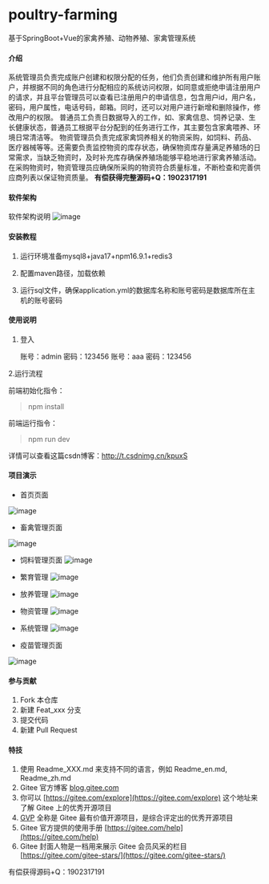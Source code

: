 # poultry-farming
基于SpringBoot+Vue的家禽养殖、动物养殖、家禽管理系统

#### 介绍
系统管理员负责完成账户创建和权限分配的任务，他们负责创建和维护所有用户账户，并根据不同的角色进行分配相应的系统访问权限，如同意或拒绝申请注册用户的请求，并且平台管理员可以查看已注册用户的申请信息，包含用户id，用户名，密码，用户属性，电话号码，邮箱。同时，还可以对用户进行新增和删除操作，修改用户的权限。
普通员工负责日数据导入的工作，如、家禽信息、饲养记录、生长健康状态，普通员工根据平台分配到的任务进行工作，其主要包含家禽喂养、环境日常清洁等。
物资管理员负责完成家禽饲养相关的物资采购，如饲料、药品、医疗器械等等。还需要负责监控物资的库存状态，确保物资库存量满足养殖场的日常需求，当缺乏物资时，及时补充库存确保养殖场能够平稳地进行家禽养殖活动。在采购物资时，物资管理员应确保所采购的物资符合质量标准，不断检查和完善供应商列表以保证物资质量。
**有偿获得完整源码+Q：1902317191**

#### 软件架构
软件架构说明
![image](https://github.com/luocong-shuaige/poultry-farming/assets/85004172/802a0ee6-db4c-4813-909c-926b6f9adee2)


#### 安装教程

1. 运行环境准备mysql8+java17+npm16.9.1+redis3

2. 配置maven路径，加载依赖

3. 运行sql文件，确保application.yml的数据库名称和账号密码是数据库所在主机的账号密码

#### 使用说明

1. 登入

   账号：admin	密码：123456
   账号：aaa	密码：123456

2.运行流程

前端初始化指令：
> npm install

前端运行指令：
> npm run dev

详情可以查看这篇csdn博客：http://t.csdnimg.cn/kpuxS

#### 项目演示

+ 首页页面

![image](https://github.com/luooin/poultry-farming/assets/85004172/81dcc63a-2f31-4acc-90f6-864c32ded68b)




+ 畜禽管理页面

![image](https://github.com/luocong-shuaige/poultry-farming/assets/85004172/001d0d81-d8ef-4f96-8b7c-10956e6be0dc)

+ 饲料管理页面
![image](https://github.com/luooin/poultry-farming/assets/85004172/8578a162-a6de-461e-896d-36a2f2ebafc7)

+ 繁育管理
![image](https://github.com/luooin/poultry-farming/assets/85004172/6cb70316-0a63-4b1c-b081-8d74bc15c242)

+ 放养管理
![image](https://github.com/luooin/poultry-farming/assets/85004172/9cbff465-bbbe-491e-b6ac-74bcbfef9de3)


+ 物资管理
![image](https://github.com/luooin/poultry-farming/assets/85004172/fc560ebe-1695-450b-8a14-c23e9d668f0e)


+  系统管理
![image](https://github.com/luooin/poultry-farming/assets/85004172/aceb2a8f-249e-4580-ba5e-f69731ddc70d)


+ 疫苗管理页面

![image](https://github.com/luocong-shuaige/poultry-farming/assets/85004172/c21f5d2f-5c50-40a5-a758-f687486f1d6b)






#### 参与贡献

1.  Fork 本仓库
2.  新建 Feat_xxx 分支
3.  提交代码
4.  新建 Pull Request


#### 特技

1.  使用 Readme\_XXX.md 来支持不同的语言，例如 Readme\_en.md, Readme\_zh.md
2.  Gitee 官方博客 [blog.gitee.com](https://blog.gitee.com)
3.  你可以 [https://gitee.com/explore](https://gitee.com/explore) 这个地址来了解 Gitee 上的优秀开源项目
4.  [GVP](https://gitee.com/gvp) 全称是 Gitee 最有价值开源项目，是综合评定出的优秀开源项目
5.  Gitee 官方提供的使用手册 [https://gitee.com/help](https://gitee.com/help)
6.  Gitee 封面人物是一档用来展示 Gitee 会员风采的栏目 [https://gitee.com/gitee-stars/](https://gitee.com/gitee-stars/)

有偿获得源码+Q：1902317191


